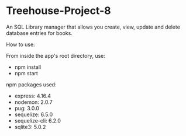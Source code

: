 # Treehouse-Project-8
 
An SQL Library manager that allows you create, view, update and delete database entries for books.

How to use:

From inside the app's root directory, use:
  - npm install
  - npm start

npm packages used:
- express: 4.16.4
- nodemon: 2.0.7
- pug: 3.0.0
- sequelize: 6.5.0
- sequelize-cli: 6.2.0
- sqlite3: 5.0.2
